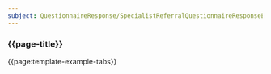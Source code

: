 ```yaml
---
subject: QuestionnaireResponse/SpecialistReferralQuestionnaireResponseEmmaClark
---
```


### {{page-title}}

{{page:template-example-tabs}}
